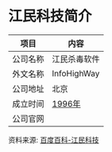 # 江民科技简介

|项目|内容|
|-----|-----|
|公司名称|江民杀毒软件|
|外文名称|InfoHighWay|
|公司地址|北京|
|成立时间|[1996年](https://www.it-this-year.com/1911/)|
|公司官网||

资料来源: 
[百度百科-江民科技](https://baike.baidu.com/item/%E6%B1%9F%E6%B0%91%E6%9D%80%E6%AF%92%E8%BD%AF%E4%BB%B6/6989929)